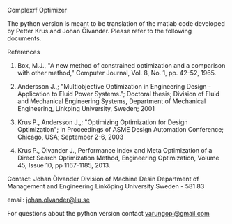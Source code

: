 Complexrf Optimizer
 
The python version is meant to be translation of the matlab code developed by Petter Krus and  Johan Ölvander. Please refer to the following documents.
 
References

1. Box, M.J., "A new method of constrained optimization and a comparison with other method," Computer Journal, Vol. 8, No. 1, pp. 42-52, 1965.
    
2. Andersson J.,; "Multiobjective Optimization in Engineering Design - Application to Fluid Power Systems."; Doctoral thesis; Division of Fluid and Mechanical Engineering Systems, Department of Mechanical Engineering, Linkping University, Sweden; 2001 	

3. Krus P., Andersson J.,; "Optimizing Optimization for Design Optimization"; In Proceedings of ASME Design Automation Conference; Chicago, USA; September 2-6, 2003

4. Krus P., Ölvander J., Performance Index and Meta Optimization of a Direct Search Optimization Method, Engineering Optimization, Volume 45, Issue 10, pp 1167-1185, 2013.


Contact:
Johan Ölvander
Division of Machine Desin
Department of Management and Engineering
Linköping University
Sweden - 581 83

email: johan.olvander@liu.se


For questions about the python version contact
varungopi@gmail.com	
